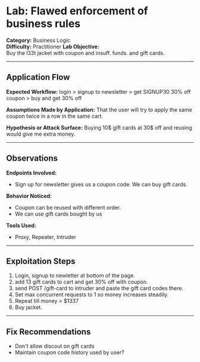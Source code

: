 # Lab: Flawed enforcement of business rules

**Category:** Business Logic  
**Difficulty:** Practitioner
**Lab Objective:**  
Buy the l33t jacket with coupon and insuff. funds. and gift cards.

---

## Application Flow

**Expected Workflow:**
login > signup to newsletter > get SIGNUP30 30% off coupon > buy and get 30% off

**Assumptions Made by Application:**
That the user will try to apply the same coupon twice in a row in the same cart.

**Hypothesis or Attack Surface:**
Buying 10$ gift cards at 30$ off and reusing would give me extra money.

---

## Observations

**Endpoints Involved:**
- Sign up for newsletter gives us a coupon code. We can buy gift cards.

**Behavior Noticed:**
- Coupon can be reused with different order.
- We can use gift cards bought by us

**Tools Used:**
- Proxy, Repeater, Intruder

---

## Exploitation Steps

1. Login, signup to newletter at bottom of the page.
2. add 13 gift cards to cart and get 30% off with coupon. 
3. send POST /gift-card to intruder and paste the gift card codes there.
4. Set max concurrent requests to 1 so money increases steadily.
5. Repeat till money > $1337
6. Buy jacket.

---

## Fix Recommendations

- Don't allow discout on gift cards
- Maintain coupon code history used by user?

